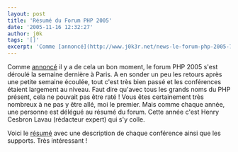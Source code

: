 ```yaml
---
layout: post
title: 'Résumé du Forum PHP 2005'
date: '2005-11-16 12:32:27'
author: j0k
tags: '[]'
excerpt: 'Comme [annoncé](http://www.j0k3r.net/news-le-forum-php-2005-707.html) il y a de cela un bon moment, le forum PHP 2005 s''est déroulé la semaine dernière à Paris. A en sonder un peu les retours après une petite semaine écoulée, tout c''est très bien passé et les conférences étaient largement au niveau. Faut dire qu''avec tous les grands noms du PHP présent, cela ne pouvait      ...'
---
```


Comme [annoncé](http://www.j0k3r.net/news-le-forum-php-2005-707.html) il y a de cela un bon moment, le forum PHP 2005 s'est déroulé la semaine dernière à Paris. A en sonder un peu les retours après une petite semaine écoulée, tout c'est très bien passé et les conférences étaient largement au niveau. Faut dire qu'avec tous les grands noms du PHP présent, cela ne pouvait pas être raté !
Vous êtes certainement très nombreux à ne pas y être allé, moi le premier. Mais comme chaque année, une personne est délégué au résumé du forum. Cette année c'est Henry Cesbron Lavau (rédacteur expert) qui s'y colle.

Voici le [résumé](http://www.afup.org/pages/forumphp/resumes.php) avec une description de chaque conférence ainsi que les supports. Très intéressant !
